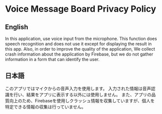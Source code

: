 # Voice Message Board Privacy Policy

## English

In this application, use voice input from the microphone.
This function does speech recognition and does not use it except for displaying the result in this app.
Also, in order to improve the quality of the application,
We collect crash information about the application by Firebase, but we do not gather information in a form that can identify the user.

## 日本語

このアプリではマイクからの音声入力を使用します。
入力された情報は音声認識を行い、結果をアプリに表示する以外には使用しません。
また、アプリの品質向上のため、Firebaseを使用しクラッシュ情報を収集していますが、個人を特定できる情報の収集は行っていません。
